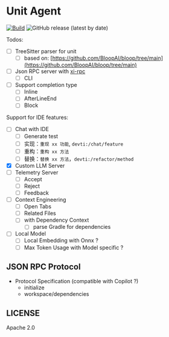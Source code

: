 # Unit Agent

[![Build](https://github.com/unit-mesh/unit-agent/actions/workflows/ci.yml/badge.svg)](https://github.com/unit-mesh/unit-agent/actions/workflows/ci.yml)
![GitHub release (latest by date)](https://img.shields.io/github/v/release/unit-mesh/unit-lsp-server)

Todos:

- [ ] TreeSitter parser for unit
    - [ ] based on: [https://github.com/BloopAI/bloop/tree/main](https://github.com/BloopAI/bloop/tree/main)
- [ ] Json RPC server with [xi-rpc](https://crates.io/crates/xi-rpc)
    - [ ] CLI
- [ ] Support completion type
    - [ ] Inline
    - [ ] AfterLineEnd
    - [ ] Block

Support for IDE features:

- [ ] Chat with IDE
  - [ ] Generate test
  - [ ] 实现：`重现 xx 功能`, `devti:/chat/feature`
  - [ ] 重构：`重构 xx 方法`
  - [ ] 替换：`替换 xx 方法`，`devti:/refactor/method`
- [x] Custom LLM Server
- [ ] Telemetry Server
  - [ ] Accept
  - [ ] Reject
  - [ ] Feedback
- [ ] Context Engineering
  - [ ] Open Tabs
  - [ ] Related Files
  - [ ] with Dependency Context
    - [ ] parse Gradle for dependencies
- [ ] Local Model  
  - [ ] Local Embedding with Onnx ?
  - [ ] Max Token Usage with Model specific ?

## JSON RPC Protocol

- Protocol Specification (compatible with Copilot ?)
  - initialize
  - workspace/dependencies

## LICENSE

Apache 2.0
